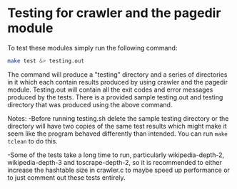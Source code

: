 # Testing for crawler and the pagedir module

To test these modules simply run the following command:

```bash
make test &> testing.out
```

The command will produce a "testing" directory and a series of directories in it 
which each contain results produced by using crawler and the pagedir module. Testing.out 
will contain all the exit codes and error messages produced by the tests. There is a provided
sample testing.out and testing directory that was produced using the above command.

Notes: 
-Before running testing.sh delete the sample testing directory or the directory will have
two copies of the same test results which might make it seem like the program behaved differently than
intended. You can run `make tclean` to do this.

-Some of the tests take a long time to run, particularly wikipedia-depth-2, wikipedia-depth-3 and toscrape-depth-2,
so it is recommended to either increase the hashtable size in crawler.c to maybe speed up performance or to just 
comment out these tests entirely.    
